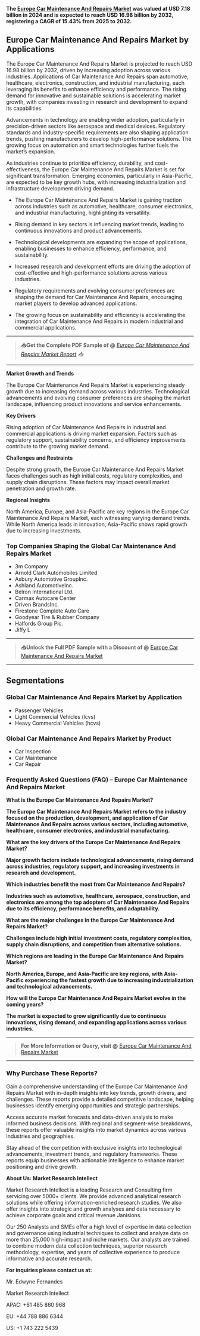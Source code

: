 <p><strong>The <a href="https://www.marketresearchintellect.com/download-sample/?rid=199889&amp;utm_source=Pulse-April-Europe&amp;utm_medium=852">Europe Car Maintenance And Repairs Market</a> was valued at USD 7.18 billion in 2024 and is expected to reach USD 16.98 billion by 2032, registering a CAGR of 15.43% from 2025 to 2032.</strong></p><h2>Europe Car Maintenance And Repairs Market by Applications&nbsp;</h2><p><p>The Europe Car Maintenance And Repairs Market is projected to reach USD 16.98 billion by 2032, driven by increasing adoption across various industries. Applications of Car Maintenance And Repairs span automotive, healthcare, electronics, construction, and industrial manufacturing, each leveraging its benefits to enhance efficiency and performance. The rising demand for innovative and sustainable solutions is accelerating market growth, with companies investing in research and development to expand its capabilities.</p><p>Advancements in technology are enabling wider adoption, particularly in precision-driven sectors like aerospace and medical devices. Regulatory standards and industry-specific requirements are also shaping application trends, pushing manufacturers to develop high-performance solutions. The growing focus on automation and smart technologies further fuels the market&rsquo;s expansion.</p><p>As industries continue to prioritize efficiency, durability, and cost-effectiveness, the Europe Car Maintenance And Repairs Market is set for significant transformation. Emerging economies, particularly in Asia-Pacific, are expected to be key growth hubs, with increasing industrialization and infrastructure development driving demand.</p></p><ul><li><p>The Europe Car Maintenance And Repairs Market is gaining traction across industries such as automotive, healthcare, consumer electronics, and industrial manufacturing, highlighting its versatility.</p></li><li><p>Rising demand in key sectors is influencing market trends, leading to continuous innovations and product advancements.</p></li><li><p>Technological developments are expanding the scope of applications, enabling businesses to enhance efficiency, performance, and sustainability.</p></li><li><p>Increased research and development efforts are driving the adoption of cost-effective and high-performance solutions across various industries.</p></li><li><p>Regulatory requirements and evolving consumer preferences are shaping the demand for Car Maintenance And Repairs, encouraging market players to develop advanced applications.</p></li><li><p>The growing focus on sustainability and efficiency is accelerating the integration of Car Maintenance And Repairs in modern industrial and commercial applications.</p></li></ul><hr /><blockquote><p><strong><span class="font-[700]">📥Get the Complete PDF Sample of @ </span></strong><em><span class="font-[700]"><a href="https://www.marketresearchintellect.com/download-sample/?rid=199889&amp;utm_source=Pulse-April-Europe&amp;utm_medium=852" target="_blank" data-tracking-control-name="article-ssr-frontend-pulse_little-text-block" data-tracking-will-navigate="" data-test-link="">Europe Car Maintenance And Repairs Market Report</a>&nbsp;📥</span></em></p></blockquote><hr /><p class="" data-start="77" data-end="360"><strong data-start="77" data-end="105">Market Growth and Trends</strong></p><p class="" data-start="77" data-end="360">The Europe Car Maintenance And Repairs Market is experiencing steady growth due to increasing demand across various industries. Technological advancements and evolving consumer preferences are shaping the market landscape, influencing product innovations and service enhancements.</p><p class="" data-start="362" data-end="606"><strong data-start="362" data-end="377">Key Drivers</strong></p><p class="" data-start="362" data-end="606">Rising adoption of Car Maintenance And Repairs in industrial and commercial applications is driving market expansion. Factors such as regulatory support, sustainability concerns, and efficiency improvements contribute to the growing market demand.</p><p class="" data-start="608" data-end="849"><strong data-start="608" data-end="637">Challenges and Restraints</strong></p><p class="" data-start="608" data-end="849">Despite strong growth, the Europe Car Maintenance And Repairs Market faces challenges such as high initial costs, regulatory complexities, and supply chain disruptions. These factors may impact overall market penetration and growth rate.</p><p class="" data-start="851" data-end="1095"><strong data-start="851" data-end="872">Regional Insights</strong></p><p class="" data-start="851" data-end="1095">North America, Europe, and Asia-Pacific are key regions in the Europe Car Maintenance And Repairs Market, each witnessing varying demand trends. While North America leads in innovation, Asia-Pacific shows rapid growth due to increasing investments.</p><p><h3>Top Companies Shaping the Global Car Maintenance And Repairs Market </h3><ul><li>3m Company</li><li>Arnold Clark Automobiles Limited</li><li>Asbury Automotive GroupInc.</li><li>Ashland AutomotiveInc.</li><li>Belron International Ltd.</li><li>Carmax Autocare Center</li><li>Driven BrandsInc.</li><li>Firestone Complete Auto Care</li><li>Goodyear Tire & Rubber Company</li><li>Halfords Group Plc.</li><li>Jiffy L</li></ul></p><hr /><blockquote><p><strong>📥Unlock the Full PDF Sample with a Discount of @</strong> <a href="https://www.marketresearchintellect.com/ask-for-discount/?rid=199889&amp;utm_source=Pulse-April-Europe&amp;utm_medium=852">Europe Car Maintenance And Repairs Market</a></p></blockquote><hr /><p><h2>Segmentations</h2><h3>Global Car Maintenance And Repairs Market by Application</h3><ul><li>Passenger Vehicles</li><li>Light Commercial Vehicles (lcvs)</li><li>Heavy Commercial Vehicles (hcvs)</li></ul><h3>Global Car Maintenance And Repairs Market by Product</h3><ul><li>Car Inspection</li><li>Car Maintenance</li><li>Car Repair</li></ul></p><h3><strong>Frequently Asked Questions (FAQ) &ndash; Europe Car Maintenance And Repairs Market</strong></h3><p><strong>What is the Europe Car Maintenance And Repairs Market?</strong></p><p><strong>The Europe Car Maintenance And Repairs Market refers to the industry focused on the production, development, and application of Car Maintenance And Repairs across various sectors, including automotive, healthcare, consumer electronics, and industrial manufacturing.</strong></p><p><strong>What are the key drivers of the Europe Car Maintenance And Repairs Market?</strong></p><p><strong>Major growth factors include technological advancements, rising demand across industries, regulatory support, and increasing investments in research and development.</strong></p><p><strong>Which industries benefit the most from Car Maintenance And Repairs?</strong></p><p><strong>Industries such as automotive, healthcare, aerospace, construction, and electronics are among the top adopters of Car Maintenance And Repairs due to its efficiency, performance benefits, and adaptability.</strong></p><p><strong>What are the major challenges in the Europe Car Maintenance And Repairs Market?</strong></p><p><strong>Challenges include high initial investment costs, regulatory complexities, supply chain disruptions, and competition from alternative solutions.</strong></p><p><strong>Which regions are leading in the Europe Car Maintenance And Repairs Market?</strong></p><p><strong>North America, Europe, and Asia-Pacific are key regions, with Asia-Pacific experiencing the fastest growth due to increasing industrialization and technological advancements.</strong></p><p><strong>How will the Europe Car Maintenance And Repairs Market evolve in the coming years?</strong></p><p><strong>The market is expected to grow significantly due to continuous innovations, rising demand, and expanding applications across various industries.</strong></p><hr /><blockquote><p><span class="font-[700]"><strong>For More Information or Query, visit&nbsp;@</strong>&nbsp;</span><span class="font-[700]"><a href="https://www.marketresearchintellect.com/product/global-car-maintenance-and-repairs-market-size-and-forecast/?utm_source=Linkedin&utm_medium=852" target="_blank" data-tracking-control-name="article-ssr-frontend-pulse_little-text-block" data-tracking-will-navigate="" data-test-link="">Europe Car Maintenance And Repairs Market</a></span></p></blockquote><hr /><h3><strong data-start="0" data-end="31">Why Purchase These Reports?</strong></h3><p class="" data-start="35" data-end="297">Gain a comprehensive understanding of the Europe Car Maintenance And Repairs Market with in-depth insights into key trends, growth drivers, and challenges. These reports provide a detailed competitive landscape, helping businesses identify emerging opportunities and strategic partnerships.</p><p class="" data-start="299" data-end="540">Access accurate market forecasts and data-driven analysis to make informed business decisions. With regional and segment-wise breakdowns, these reports offer valuable insights into market dynamics across various industries and geographies.</p><p class="" data-start="542" data-end="784">Stay ahead of the competition with exclusive insights into technological advancements, investment trends, and regulatory frameworks. These reports equip businesses with actionable intelligence to enhance market positioning and drive growth.</p><p><strong><span class="font-[700]">About Us: Market Research Intellect</span></strong></p><p><span class="">Market Research Intellect is a leading Research and Consulting firm servicing over 5000+ clients. We provide advanced analytical research solutions while offering information-enriched research studies.&nbsp;</span>We also offer insights into strategic and growth analyses and data necessary to achieve corporate goals and critical revenue Janisions.</p><p><span class="">Our 250 Analysts and SMEs offer a high level of expertise in data collection and governance using industrial techniques to collect and analyze data on more than 25,000 high-impact and niche markets. Our analysts are trained to combine modern data collection techniques, superior research methodology, expertise, and years of collective experience to produce informative and accurate research.</span></p><p><strong>For inquiries please contact us at:</strong></p><p>Mr. Edwyne Fernandes</p><p>Market Research Intellect</p><p>APAC: +61 485 860 968</p><p>EU: +44 788 886 6344</p><p>US: +1 743 222 5439</p>